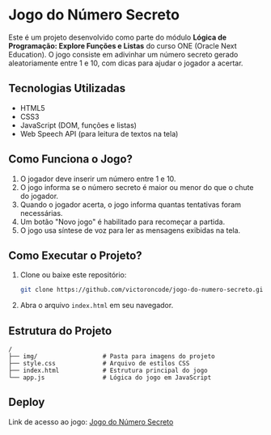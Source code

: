 # Jogo do Número Secreto

Este é um projeto desenvolvido como parte do módulo **Lógica de Programação: Explore Funções e Listas** do curso ONE (Oracle Next Education). O jogo consiste em adivinhar um número secreto gerado aleatoriamente entre 1 e 10, com dicas para ajudar o jogador a acertar.

## Tecnologias Utilizadas

- HTML5
- CSS3
- JavaScript (DOM, funções e listas)
- Web Speech API (para leitura de textos na tela)

## Como Funciona o Jogo?

1. O jogador deve inserir um número entre 1 e 10.
2. O jogo informa se o número secreto é maior ou menor do que o chute do jogador.
3. Quando o jogador acerta, o jogo informa quantas tentativas foram necessárias.
4. Um botão "Novo jogo" é habilitado para recomeçar a partida.
5. O jogo usa síntese de voz para ler as mensagens exibidas na tela.

## Como Executar o Projeto?

1. Clone ou baixe este repositório:
   ```bash
   git clone https://github.com/victoroncode/jogo-do-numero-secreto.git
   ```
2. Abra o arquivo `index.html` em seu navegador.

## Estrutura do Projeto

```
/
├── img/                  # Pasta para imagens do projeto
├── style.css             # Arquivo de estilos CSS
├── index.html            # Estrutura principal do jogo
└── app.js                # Lógica do jogo em JavaScript
```

## Deploy
Link de acesso ao jogo: <a href="https://jogo-do-numero-secreto-sable-psi.vercel.app" target="_blank">Jogo do Número Secreto</a>



